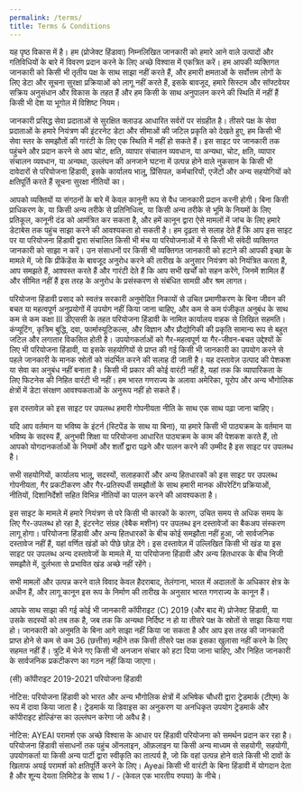 ```yaml
---
permalink: /terms/
title: Terms & Conditions
---
```



यह पृष्ठ विकास में है। हम (प्रोजेक्ट हिंडावा) निम्नलिखित जानकारी को हमारे आने वाले उत्पादों और गतिविधियों के बारे में विवरण प्रदान करने के लिए अच्छे विश्वास में एकत्रित करें। हम आपकी व्यक्तिगत जानकारी को किसी भी तृतीय पक्ष के साथ साझा नहीं करते हैं, और हमारी क्षमताओं के सर्वोत्तम लोगों के लिए डेटा और सूचना सुरक्षा प्रक्रियाओं को लागू नहीं करते हैं, इसके बावजूद, हमारे सिस्टम और सॉफ्टवेयर सक्रिय अनुसंधान और विकास के तहत हैं और हम किसी के साथ अनुपालन करने की स्थिति में नहीं हैं किसी भी देश या भूगोल में विशिष्ट नियम।

जानकारी प्रसिद्ध सेवा प्रदाताओं से सुरक्षित क्लाउड आधारित सर्वरों पर संग्रहीत है। तीसरे पक्ष के सेवा प्रदाताओं के हमारे नियंत्रण की इंटरनेट डेटा और सीमाओं की जटिल प्रकृति को देखते हुए, हम किसी भी सेवा स्तर के समझौतों की गारंटी के लिए एक स्थिति में नहीं हो सकते हैं। इस साइट पर जानकारी तक पहुंचने और प्रदान करने से आप चोट, क्षति, व्यापार संचालन व्यवधान, या अन्यथा, चोट, क्षति, व्यापार संचालन व्यवधान, या अन्यथा, उल्लंघन की अनजाने घटना में उत्पन्न होने वाले नुकसान के किसी भी दावेदारों से परियोजना हिंडावी, इसके कार्यालय भालू, प्रिंसिपल, कर्मचारियों, एजेंटों और अन्य सहयोगियों को क्षतिपूर्ति करते हैं सूचना सुरक्षा नीतियों का।

आपको व्यक्तियों या संगठनों के बारे में केवल कानूनी रूप से वैध जानकारी प्रदान करनी होगी। बिना किसी प्राधिकरण के, या किसी अन्य तरीके से प्रतिनिधित्व, या किसी अन्य तरीके से भूमि के नियमों के लिए प्रतिकूल, कानूनी दंड को आमंत्रित कर सकता है, और हमें कानून द्वारा ऐसे मामलों में जांच के लिए हमारे डेटाबेस तक पहुंच साझा करने की आवश्यकता हो सकती है। हम दृढ़ता से सलाह देते हैं कि आप इस साइट पर या परियोजना हिंडावी द्वारा संचालित किसी भी मंच या परियोजनाओं में से किसी भी संवेदी व्यक्तिगत जानकारी को साझा न करें। उन संसाधनों पर किसी भी व्यक्तिगत जानकारी को हटाने की आपकी इच्छा के मामले में, जो कि प्रीकेंडेंस के बावजूद अनुरोध करने की तारीख के अनुसार नियंत्रण को नियंत्रित करता है, आप समझते हैं, आश्वस्त करते हैं और गारंटी देते हैं कि आप सभी खर्चों को सहन करेंगे, जिनमें शामिल हैं और सीमित नहीं हैं इस तरह के अनुरोध के प्रसंस्करण से संबंधित सामग्री और श्रम लागत।

परियोजना हिंडावी प्रसाद को स्वतंत्र सरकारी अनुमोदित निकायों से उचित प्रमाणीकरण के बिना जीवन की बचत या महत्वपूर्ण अनुप्रयोगों में उपयोग नहीं किया जाना चाहिए, और कम से कम पंजीकृत अनुबंध के साथ कम से कम कक्षा III डीएससी के तहत परियोजना हिंडावी के नामित कार्यालय वाहक से लिखित सहमति। कंप्यूटिंग, कृत्रिम बुद्धि, दवा, फार्मास्यूटिकल्स, और विज्ञान और प्रौद्योगिकी की प्रकृति सामान्य रूप से बहुत जटिल और लगातार विकसित होती है। उपयोगकर्ताओं को गैर-महत्वपूर्ण या गैर-जीवन-बचत उद्देश्यों के लिए भी परियोजना हिंडावी, या इसके सहयोगियों से प्राप्त की गई किसी भी जानकारी का उपयोग करने से पहले जानकारी के मानक स्रोतों को संदर्भित करने की सलाह दी जाती है। यह दस्तावेज़ उत्पाद की पेशकश या सेवा का अनुबंध नहीं बनाता है। किसी भी प्रकार की कोई वारंटी नहीं है, यहां तक ​​कि व्यापारिकता के लिए फिटनेस की निहित वारंटी भी नहीं। हम भारत गणराज्य के अलावा अमेरिका, यूरोप और अन्य भौगोलिक क्षेत्रों में डेटा संरक्षण आवश्यकताओं के अनुरूप नहीं हो सकते हैं।

इस दस्तावेज़ को इस साइट पर उपलब्ध हमारी गोपनीयता नीति के साथ एक साथ पढ़ा जाना चाहिए।

यदि आप वर्तमान या भविष्य के इंटर्न (स्टिपेंड के साथ या बिना), या हमारे किसी भी पाठ्यक्रम के वर्तमान या भविष्य के सदस्य हैं, अनुभवी शिक्षा या परियोजना आधारित पाठ्यक्रम के काम की पेशकश करते हैं, तो आपको योगदानकर्ताओं के नियमों और शर्तों द्वारा पढ़ने और पालन करने की उम्मीद है इस साइट पर उपलब्ध है।

सभी सहयोगियों, कार्यालय भालू, सदस्यों, सलाहकारों और अन्य हितधारकों को इस साइट पर उपलब्ध गोपनीयता, गैर प्रकटीकरण और गैर-प्रतिस्पर्धी समझौतों के साथ हमारी मानक ऑपरेटिंग प्रक्रियाओं, नीतियों, दिशानिर्देशों सहित विभिन्न नीतियों का पालन करने की आवश्यकता है।

इस साइट के मामले में हमारे नियंत्रण से परे किसी भी कारकों के कारण, उचित समय से अधिक समय के लिए गैर-उपलब्ध हो रहा है, इंटरनेट संग्रह (वेबैक मशीन) पर उपलब्ध इन दस्तावेजों का बैकअप संस्करण लागू होगा। परियोजना हिंडावी और अन्य हितधारकों के बीच कोई समझौता नहीं हुआ, जो सार्वजनिक दस्तावेज नहीं हैं, यहां वर्णित खंडों को पीछे छोड़ देंगे। इस दस्तावेज़ में उल्लिखित किसी भी खंड या इस साइट पर उपलब्ध अन्य दस्तावेजों के मामले में, या परियोजना हिंडावी और अन्य हितधारक के बीच निजी समझौते में, दुर्लभता से प्रभावित खंड अच्छे नहीं रहेंगे।

सभी मामलों और उत्पन्न करने वाले विवाद केवल हैदराबाद, तेलंगाना, भारत में अदालतों के अधिकार क्षेत्र के अधीन हैं, और लागू कानून इस रूप के निर्माण की तारीख के अनुसार भारत गणराज्य के कानून हैं।

आपके साथ साझा की गई कोई भी जानकारी कॉपीराइट (C) 2019 (और बाद में) प्रोजेक्ट हिंडावी, या उसके सदस्यों को तब तक है, जब तक कि अन्यथा निर्दिष्ट न हो या तीसरे पक्ष के स्रोतों से साझा किया गया हो। जानकारी को अनुमति के बिना आगे साझा नहीं किया जा सकता है और आप इस तरह की जानकारी प्राप्त होने से कम से कम 36 (छत्तीस) महीने तक किसी तीसरे पक्ष तक इसका खुलासा नहीं करने के लिए सहमत नहीं हैं। त्रुटि में भेजे गए किसी भी अनजान संचार को हटा दिया जाना चाहिए, और निहित जानकारी के सार्वजनिक प्रकटीकरण का गठन नहीं किया जाएगा।

(सी) कॉपीराइट 2019-2021 परियोजना हिंडावी

नोटिस: परियोजना हिंडावी को भारत और अन्य भौगोलिक क्षेत्रों में अभिषेक चौधरी द्वारा ट्रेडमार्क (टीएम) के रूप में दावा किया जाता है। ट्रेडमार्क या डिवाइस का अनुकरण या अनधिकृत उपयोग ट्रेडमार्क और कॉपीराइट होल्डिंग्स का उल्लंघन करेगा जो अवैध है।

नोटिस: AYEAI परामर्श एक अच्छे विश्वास के आधार पर हिंडावी परियोजना को समर्थन प्रदान कर रहा है। परियोजना हिंडावी संसाधनों तक पहुंच ऑनलाइन, ऑफ़लाइन या किसी अन्य माध्यम से सहयोगी, सहयोगी, उपयोगकर्ता या किसी अन्य पार्टी द्वारा स्वीकृति का तात्पर्य है, जो कि वहां उत्पन्न होने वाले किसी भी दावों के खिलाफ अयई परामर्श को क्षतिपूर्ति करने के लिए। Ayeai किसी भी वारंटी के बिना हिंडावी में योगदान देता है और शून्य देयता लिमिटेड के साथ 1 / - (केवल एक भारतीय रुपया) के नीचे।
